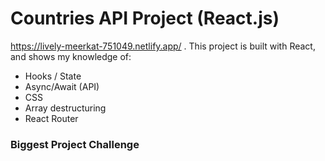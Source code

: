 # Countries API Project (React.js)
https://lively-meerkat-751049.netlify.app/ . This project is built with React, and shows my knowledge of:
- Hooks / State
- Async/Await (API)
- CSS
- Array destructuring 
- React Router

### Biggest Project Challenge
